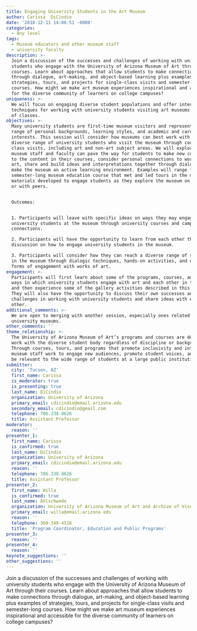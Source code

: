 ```yaml
---
title: Engaging University Students in the Art Museum
author: Carissa  DiCindio
date: '2018-12-11 14:06:51 -0000'
categories:
  - Any level
tags:
  - Museum educators and other museum staff
  - university faculty
description: >-
  Join a discussion of the successes and challenges of working with university
  students who engage with the University of Arizona Museum of Art through their
  courses. Learn about approaches that allow students to make connections
  through dialogue, art-making, and object-based learning plus examples of
  strategies, tours, and projects for single-class visits and semester-long
  courses. How might we make art museum experiences inspirational and accessible
  for the diverse community of learners on college campuses?
uniqueness: >-
  We will focus on engaging diverse student populations and offer interactive
  techniques for working with university students visiting art museums as part
  of classes.
objectives: >-
  Many university students are first-time museum visitors and represent a huge
  range of personal backgrounds, learning styles, and academic and career
  interests. This session will consider how museums can best work with the
  diverse range of university students who visit the museum through courses and
  class visits, including art and non-art subject areas. We will explore how
  museum staff and faculty can pave the way for students to make new connections
  to the content in their courses, consider personal connections to works of
  art, share and build ideas and interpretations together through dialogue, and
  make the museum an active learning environment. Examples will range from a
  semester-long museum education course that met and led tours in the museum to
  materials developed to engage students as they explore the museum on their own
  or with peers. 


  Outcomes: 


  1. Participants will leave with specific ideas on ways they may engage
  university students at the museum through university courses and campus
  connections.

  2. Participants will have the opportunity to learn from each other through a
  discussion on how to engage university students in the museum.

  3. Participants will consider how they can reach a diverse range of students
  in the museum through dialogic techniques, hands-on activities, and other
  forms of engagement with works of art.
engagement: >-
  Participants will first learn about some of the programs, courses, and other
  ways in which university students engage with art and each other in the museum
  and then experience some of the gallery activities described in this session.
  They will also have the opportunity to discuss their own successes and
  challenges in working with university students and share ideas with each
  other.
additional_comments: >-
  We are open to merging with another session, especially ones related to
  university museums.
other_comments: ''
theme_relationship: >-
  The University of Arizona Museum of Art’s programs and courses are designed to
  work with the diverse student body regardless of discipline or background.
  Through courses, tours, and programs that promote inclusivity and interaction,
  museum staff work to engage new audiences, promote student voices, and seek to
  be relevant to the wide range of students at a large public institution.
submitter:
  city: 'Tucson, AZ'
  first_name: Carissa
  is_moderator: true
  is_presenting: true
  last_name: DiCindio
  organization: University of Arizona
  primary_email: cdicindio@email.arizona.edu
  secondary_email: cdicindio@gmail.com
  telephone: 706.338.0626
  title: Assistant Professor
moderator:
  reason: ''
presenter_1:
  first_name: Carissa
  is_confirmed: true
  last_name: DiCindio
  organization: University of Arizona
  primary_email: cdicindio@email.arizona.edu
  reason: ''
  telephone: 706.338.0626
  title: Assistant Professor
presenter_2:
  first_name: Willa
  is_confirmed: true
  last_name: Ahlschwede
  organization: University of Arizona Museum of Art and Archive of Visual Arts
  primary_email: willa@email.arizona.edu
  reason: ''
  telephone: 360-349-4518
  title: 'Program Coordinator, Education and Public Programs'
presenter_3:
  reason: ''
presenter_4:
  reason: ''
keynote_suggestions: ''
other_suggestions: ''
---
```

Join a discussion of the successes and challenges of working with university students who engage with the University of Arizona Museum of Art through their courses. Learn about approaches that allow students to make connections through dialogue, art-making, and object-based learning plus examples of strategies, tours, and projects for single-class visits and semester-long courses. How might we make art museum experiences inspirational and accessible for the diverse community of learners on college campuses?
